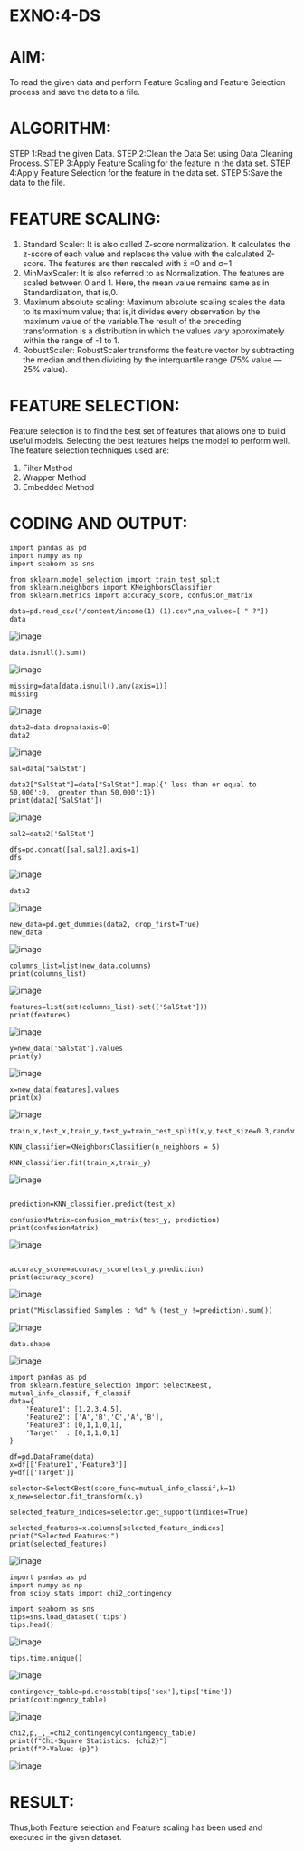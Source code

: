 # EXNO:4-DS
# AIM:
To read the given data and perform Feature Scaling and Feature Selection process and save the
data to a file.

# ALGORITHM:
STEP 1:Read the given Data.
STEP 2:Clean the Data Set using Data Cleaning Process.
STEP 3:Apply Feature Scaling for the feature in the data set.
STEP 4:Apply Feature Selection for the feature in the data set.
STEP 5:Save the data to the file.

# FEATURE SCALING:
1. Standard Scaler: It is also called Z-score normalization. It calculates the z-score of each value and replaces the value with the calculated Z-score. The features are then rescaled with x̄ =0 and σ=1
2. MinMaxScaler: It is also referred to as Normalization. The features are scaled between 0 and 1. Here, the mean value remains same as in Standardization, that is,0.
3. Maximum absolute scaling: Maximum absolute scaling scales the data to its maximum value; that is,it divides every observation by the maximum value of the variable.The result of the preceding transformation is a distribution in which the values vary approximately within the range of -1 to 1.
4. RobustScaler: RobustScaler transforms the feature vector by subtracting the median and then dividing by the interquartile range (75% value — 25% value).

# FEATURE SELECTION:
Feature selection is to find the best set of features that allows one to build useful models. Selecting the best features helps the model to perform well.
The feature selection techniques used are:

1. Filter Method
2. Wrapper Method
3. Embedded Method

# CODING AND OUTPUT:
```
import pandas as pd
import numpy as np
import seaborn as sns

from sklearn.model_selection import train_test_split
from sklearn.neighbors import KNeighborsClassifier
from sklearn.metrics import accuracy_score, confusion_matrix

data=pd.read_csv("/content/income(1) (1).csv",na_values=[ " ?"])
data
```
![image](https://github.com/Vanitha-SM/EXNO-4-DS/assets/119557985/ff7cccdb-bd60-45dd-9dc6-47b49a563538)

```
data.isnull().sum()
```
![image](https://github.com/Vanitha-SM/EXNO-4-DS/assets/119557985/59b6ad1a-bf12-48c2-a294-5aac15886114)

```
missing=data[data.isnull().any(axis=1)]
missing
```
![image](https://github.com/Vanitha-SM/EXNO-4-DS/assets/119557985/33a8312b-2d89-4abd-bb0d-35cdfa2b7b44)
```
data2=data.dropna(axis=0)
data2
```
![image](https://github.com/Vanitha-SM/EXNO-4-DS/assets/119557985/84785d2a-5779-49fa-b399-8edbd5892b9e)
```
sal=data["SalStat"]

data2["SalStat"]=data["SalStat"].map({' less than or equal to 50,000':0,' greater than 50,000':1})
print(data2['SalStat'])
```
![image](https://github.com/Vanitha-SM/EXNO-4-DS/assets/119557985/dcbc0758-336f-4d51-8fe8-e685afb2ed93)
```
sal2=data2['SalStat']

dfs=pd.concat([sal,sal2],axis=1)
dfs
```
![image](https://github.com/Vanitha-SM/EXNO-4-DS/assets/119557985/0f52b3b1-2144-4e94-ba27-03ca586215f0)

```
data2
```
![image](https://github.com/Vanitha-SM/EXNO-4-DS/assets/119557985/ffb9c16e-40c4-4439-a29f-b201581a12c8)
```
new_data=pd.get_dummies(data2, drop_first=True)
new_data
```
![image](https://github.com/Vanitha-SM/EXNO-4-DS/assets/119557985/de84fef7-7332-46d8-ab50-471d0169a901)

```
columns_list=list(new_data.columns)
print(columns_list)
```
![image](https://github.com/Vanitha-SM/EXNO-4-DS/assets/119557985/ed5ee91b-8bf1-4e8c-a8cf-3d9d96a5589d)
```
features=list(set(columns_list)-set(['SalStat']))
print(features)
```
![image](https://github.com/Vanitha-SM/EXNO-4-DS/assets/119557985/5ddd2e17-6819-4f8b-acba-90cf4897797a)
```
y=new_data['SalStat'].values
print(y)
```
![image](https://github.com/Vanitha-SM/EXNO-4-DS/assets/119557985/ba4ffd91-efc5-4987-8486-49b620e17f41)
```
x=new_data[features].values
print(x)
```
![image](https://github.com/Vanitha-SM/EXNO-4-DS/assets/119557985/e0f0561b-97cf-4176-bbb5-19614b52c408)
```
train_x,test_x,train_y,test_y=train_test_split(x,y,test_size=0.3,random_state=0)

KNN_classifier=KNeighborsClassifier(n_neighbors = 5)

KNN_classifier.fit(train_x,train_y)
```
![image](https://github.com/Vanitha-SM/EXNO-4-DS/assets/119557985/4a77fca3-3948-4c11-bdc0-514a61afceab)

```

prediction=KNN_classifier.predict(test_x)

confusionMatrix=confusion_matrix(test_y, prediction)
print(confusionMatrix)
```
![image](https://github.com/Vanitha-SM/EXNO-4-DS/assets/119557985/3f22074f-9d4d-4758-962c-57f12b70146b)
```

accuracy_score=accuracy_score(test_y,prediction)
print(accuracy_score)
```
![image](https://github.com/Vanitha-SM/EXNO-4-DS/assets/119557985/e31a4e64-7fca-4531-a188-48a5ff07266e)
```
print("Misclassified Samples : %d" % (test_y !=prediction).sum())
```
![image](https://github.com/Vanitha-SM/EXNO-4-DS/assets/119557985/d7291f25-f68a-4c7b-b781-a745058b2770)
```
data.shape
```
![image](https://github.com/Vanitha-SM/EXNO-4-DS/assets/119557985/bcaaa675-3cb4-477f-83b5-5d4fdea4d996)
```
import pandas as pd
from sklearn.feature_selection import SelectKBest, mutual_info_classif, f_classif
data={
    'Feature1': [1,2,3,4,5],
    'Feature2': ['A','B','C','A','B'],
    'Feature3': [0,1,1,0,1],
    'Target'  : [0,1,1,0,1]
}

df=pd.DataFrame(data)
x=df[['Feature1','Feature3']]
y=df[['Target']]

selector=SelectKBest(score_func=mutual_info_classif,k=1)
x_new=selector.fit_transform(x,y)

selected_feature_indices=selector.get_support(indices=True)

selected_features=x.columns[selected_feature_indices]
print("Selected Features:")
print(selected_features)
```
![image](https://github.com/Vanitha-SM/EXNO-4-DS/assets/119557985/9263244e-6532-4827-8413-9a0633efbf7d)
```
import pandas as pd
import numpy as np
from scipy.stats import chi2_contingency

import seaborn as sns
tips=sns.load_dataset('tips')
tips.head()
```
![image](https://github.com/Vanitha-SM/EXNO-4-DS/assets/119557985/f6ad3642-5ec2-4c93-88c0-0019e3127b90)
```
tips.time.unique()
```
![image](https://github.com/Vanitha-SM/EXNO-4-DS/assets/119557985/f4b72a8c-b35a-40df-8649-9123983f7704)
```
contingency_table=pd.crosstab(tips['sex'],tips['time'])
print(contingency_table)
```
![image](https://github.com/Vanitha-SM/EXNO-4-DS/assets/119557985/9cd46b28-eda2-44b7-82c2-277dfac3bcc5)
```
chi2,p,_,_=chi2_contingency(contingency_table)
print(f"Chi-Square Statistics: {chi2}")
print(f"P-Value: {p}")
```
![image](https://github.com/Vanitha-SM/EXNO-4-DS/assets/119557985/2fff30ed-ac94-411c-9256-51bf5928d9b9)


# RESULT:
Thus,both Feature selection and Feature scaling has been used and executed in the given dataset.

